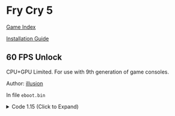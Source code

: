 # Fry Cry 5

[Game Index](README.md#games)

[Installation Guide](https://illusion0001.github.io/install-instructions/)

## 60 FPS Unlock

CPU+GPU Limited. For use with 9th generation of game consoles.

Author: [illusion](https://twitter.com/illusion0002)

In file `eboot.bin`

<details>
<summary>Code 1.15 (Click to Expand)</summary>

```
85 F6 74 1B 3B 35 B0 CE B8 05 74 13 89 35 A8 CE B8 05 FF CE 8B BB 38 03 00 00 E8 0B 30 6F 04

BE 00 00 00 00 8B BB 38 03 00 00 EB 0D 35 A8 CE B8 05 FF CE 8B BB 38 03 00 00 E8 0B 30 6F 04
```

</details>
